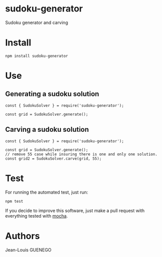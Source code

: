 # sudoku-generator
Sudoku generator and carving

# Install

```
npm install sudoku-generator
```

# Use

## Generating a sudoku solution

```
const { SudokuSolver } = require('sudoku-generator');

const grid = SudokuSolver.generate();
```

## Carving a sudoku solution

```
const { SudokuSolver } = require('sudoku-generator');

const grid = SudokuSolver.generate();
// remove 55 case while insuring there is one and only one solution.
const grid2 = SudokuSolver.carve(grid, 55);
```

# Test

For running the automated test, just run:

```
npm test
```

If you decide to improve this software, 
just make a pull request with everything tested with [mocha](https://mochajs.org/).


# Authors

Jean-Louis GUENEGO

